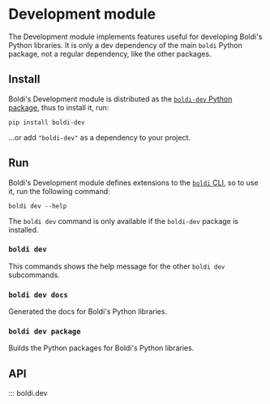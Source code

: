 # Development module

The Development module implements features useful for developing Boldi's Python libraries.
It is only a dev dependency of the main `boldi` Python package, not a regular dependency,
like the other packages.

## Install

Boldi's Development module is distributed as the
[`boldi-dev` Python package](https://pypi.org/project/boldi-XXX/),
thus to install it, run:

```shell
pip install boldi-dev
```

...or add `"boldi-dev"` as a dependency to your project.

## Run

Boldi's Development module defines extensions to the [`boldi` CLI](cli.md),
so to use it, run the following command:

```shell
boldi dev --help
```

The `boldi dev` command is only available if the `boldi-dev` package is installed.

### `boldi dev`

This commands shows the help message for the other `boldi dev` subcommands.

### `boldi dev docs`

Generated the docs for Boldi's Python libraries.

### `boldi dev package`

Builds the Python packages for Boldi's Python libraries.

## API

::: boldi.dev
